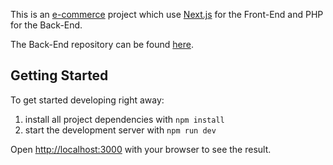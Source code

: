 This is an [e-commerce](https://e-commerce-mocha.vercel.app/) project which use [Next.js](https://nextjs.org/) for the Front-End and PHP for the Back-End.

The Back-End repository can be found [here](https://github.com/DarioDalte/e-commerce-api).

## Getting Started

To get started developing right away:

1. install all project dependencies with `npm install`
2. start the development server with `npm run dev`

Open [http://localhost:3000](http://localhost:3000) with your browser to see the result.

